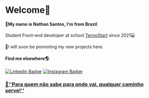  # Welcome👋

#### 📍My name is Nathan Santos, I'm from  Brazil 

Student Front-end developer at school [TecnoStart](https://www.facebook.com/EscolaTecnoStart/) since 2021💻

 🚧I will soon be promoting my new projects here.

#### Find me elsewhere🌎
 [![Linkedin Badge](https://img.shields.io/badge/-LinkedIn-blue?style=flat-square&logo=Linkedin&logoColor=white&link=https://www.linkedin.com/in/isadora-rodrigues-stangarlin-48402b141/)](https://www.linkedin.com/in/nathan-santos-0491691b5/) [![Instagram Badge](https://img.shields.io/badge/-Instagram-violet?style=flat-square&logo=Instagram&logoColor=white&link=https://www.instagram.com/papodedev/)]( https://www.instagram.com/ntn_nathan/
 )  
 
###  [🧠''Para quem não sabe para onde vai, qualquer caminho serve!''](https://www.youtube.com/watch?v=dpp3XFsTXnw)
